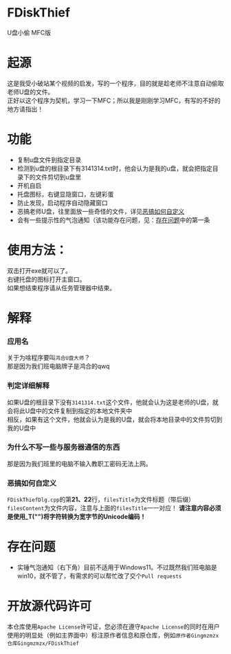 # FDiskThief
U盘小偷 MFC版

# 起源
这是我受小破站某个视频的启发，写的一个程序，目的就是趁老师不注意自动偷取老师U盘的文件。  
正好以这个程序为契机，学习一下MFC；所以我是刚刚学习MFC，有写的不好的地方请指出！

# 功能
- 复制u盘文件到指定目录
- 检测到u盘的根目录下有3141314.txt时，他会认为是我的u盘，就会把指定目录下的文件剪切到u盘里
- 开机自启
- 托盘图标，右键显隐窗口，左键彩蛋
- 防止发现，启动程序自动隐藏窗口
- 恶搞老师U盘，往里面放一些奇怪的文件，详见[恶搞如何自定义](https://github.com/Gingmzmzx/FDiskThief#%E6%81%B6%E6%90%9E%E5%A6%82%E4%BD%95%E8%87%AA%E5%AE%9A%E4%B9%89)
- 会有一些提示性的气泡通知（该功能存在问题，见：[存在问题](https://github.com/Gingmzmzx/FDiskThief#%E5%AD%98%E5%9C%A8%E9%97%AE%E9%A2%98)中的第一条

# 使用方法：
双击打开exe就可以了。  
右键托盘的图标打开主窗口。  
如果想结束程序请从任务管理器中结束。

# 解释
### 应用名
关于为啥程序要叫`鸿合U盘大师`？  
那是因为我们班电脑牌子是鸿合的qwq
### 判定详细解释
如果U盘的根目录下没有`3141314.txt`这个文件，他就会认为这是老师的U盘，就会将此U盘中的文件复制到指定的本地文件夹中  
相反，如果有这个文件，他就会认为是我的U盘，就会将本地目录中的文件剪切到我的U盘中
### 为什么不写一些与服务器通信的东西
那是因为我们班里的电脑不输入教职工密码无法上网。
### 恶搞如何自定义
`FDiskThiefDlg.cpp`的第**21、22**行，`filesTitle`为文件标题（带后缀）`filesContent`为文件内容，注意与上面的`filesTitle`一一对应！
**请注意内容必须是使用_T("")将字符转换为宽字节的Unicode编码！**

# 存在问题
- 实锤气泡通知（右下角）目前不适用于Windows11。不过既然我们班电脑是win10，就不管了，有需求的可以帮忙改了交个`Pull requests`

# 开放源代码许可
本仓库使用`Apache License`许可证，您必须在遵守`Apache License`的同时在用户使用的明显处（例如主界面中）标注原作者信息和原仓库，例如`原作者Gingmzmzx 仓库Gingmzmzx/FDiskThief`
